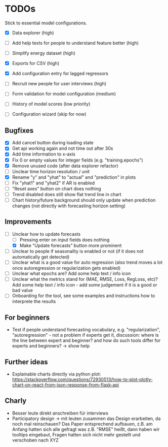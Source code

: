# TODOs

Stick to essential model configurations.

- [x] Data explorer (high)
- [ ] Add help texts for people to understand feature better (high)
- [ ] Simplify energy dataset (high)
- [x] Exports for CSV (high)

- [x] Add configuration entry for lagged regressors

- [ ] Recruit new people for user interviews (high)

- [ ] Form validation for model configuration (medium)

- [ ] History of model scores (low priority)
- [ ] Configuration wizard (skip for now)

## Bugfixes

- [x] Add cancel button during loading state
- [x] Get api working again and not time out after 30s
- [x] Add time information to x-axis
- [x] Fix 0 or empty values for integer fields (e.g. "training.epochs")
- [x] Remove unused code (after data explorer refactor)
- [ ] Unclear time horizon resolution / unit
- [x] Rename "y" and "yhat" to "actual" and "prediction" in plots
- [ ] Fix "yhat1" and "yhat2" if AR is enabled
- [ ] "Reset axes" button on chart does nothing
- [ ] Trend disabled does still show flat trend line in chart
- [ ] Chart history/future background should only update when prediction changes (not directly with forecasting horizon setting)

## Improvements

- [ ] Unclear how to update forecasts
  - [ ] Pressing enter on input fields does nothing
  - [x] Make "Update forecasts" button more prominent
- [ ] Unclear to people if seasonality is enabled or not (if it does not automatically get detected)
- [ ] Unclear what is a good value for auto regression (also trend moves a lot once autoregression or regularization gets enabled)
- [ ] Unclear what epochs are? Add some help text / info icon
- [ ] Unclear what the metrics stand for (MAE, RMSE, Loss, RegLoss, etc)? Add some help text / info icon - add some judgement if it is a good or bad value
- [ ] Onboarding for the tool, see some examples and instructions how to interprete the results

## For beginners

- Test if people understand forecasting vocabulary, e.g. "regularization", "autoregression" - not a problem if experts get it, discussion: where is the line between expert and beginner? and how do such tools differ for experts and beginners? -> show help

## Further ideas

- Explainable charts directly via python plot: https://stackoverflow.com/questions/72930513/how-to-plot-plotly-chart-on-react-from-json-response-from-flask-api


## Charly

- Besser leute direkt anschreiben für interviews
- Participatory design -> mit leuten zusammen das Design erarbeiten, da noch mal reinschauen? Das Paper entsprechend aufbauen, z.B. am Anfang hatten sich alle gefragt was z.B. "RMSE" heißt, dann haben wir tooltips eingebaut, Fragen hatten sich nicht mehr gestellt und verschoben nach XYZ
